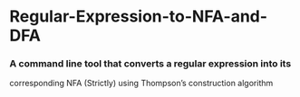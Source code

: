 # Regular-Expression-to-NFA-and-DFA

### A command line tool that converts a regular expression into its
corresponding NFA (Strictly) using Thompson’s construction algorithm
